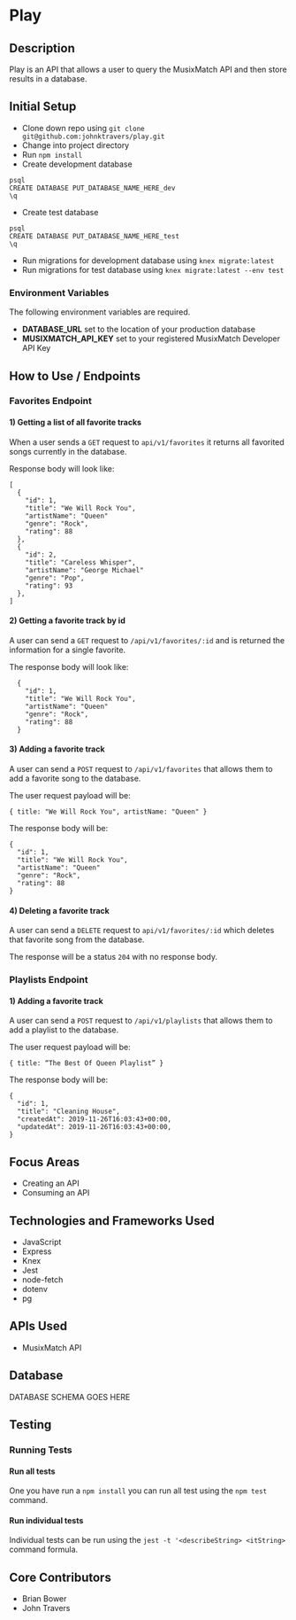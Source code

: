 # Play

## Description

Play is an API that allows a user to query the MusixMatch API and then store results in a database.

## Initial Setup

- Clone down repo using `git clone git@github.com:johnktravers/play.git`
- Change into project directory
- Run `npm install`
- Create development database
```
psql
CREATE DATABASE PUT_DATABASE_NAME_HERE_dev
\q
```
- Create test database
```
psql
CREATE DATABASE PUT_DATABASE_NAME_HERE_test
\q
```
- Run migrations for development database using `knex migrate:latest`
- Run migrations for test database using `knex migrate:latest --env test`

### Environment Variables

The following environment variables are required.
- **DATABASE_URL** set to the location of your production database
- **MUSIXMATCH_API_KEY** set to your registered MusixMatch Developer API Key

## How to Use / Endpoints

### Favorites Endpoint

#### 1) Getting a list of all favorite tracks

When a user sends a `GET` request to `api/v1/favorites` it returns all favorited songs currently in the database.

Response body will look like:
```
[
  {
    "id": 1,
    "title": "We Will Rock You",
    "artistName": "Queen"
    "genre": "Rock",
    "rating": 88
  },
  {
    "id": 2,
    "title": "Careless Whisper",
    "artistName": "George Michael"
    "genre": "Pop",
    "rating": 93
  },
]
```

#### 2) Getting a favorite track by id

A user can send a `GET` request to `/api/v1/favorites/:id` and is returned the information for a single favorite.

The response body will look like:
```
  {
    "id": 1,
    "title": "We Will Rock You",
    "artistName": "Queen"
    "genre": "Rock",
    "rating": 88
  }
```

#### 3) Adding a favorite track

A user can send a `POST` request to `/api/v1/favorites` that allows them to add a favorite song to the database.

The user request payload will be:
```
{ title: "We Will Rock You", artistName: "Queen" }
```

The response body will be:
```
{
  "id": 1,
  "title": "We Will Rock You",
  "artistName": "Queen"
  "genre": "Rock",
  "rating": 88
}
```

#### 4) Deleting a favorite track

A user can send a `DELETE` request to `api/v1/favorites/:id` which deletes that favorite song from the database.

The response will be a status `204` with no response body.

### Playlists Endpoint

#### 1) Adding a favorite track

A user can send a `POST` request to `/api/v1/playlists` that allows them to add a playlist to the database.

The user request payload will be:
```
{ title: “The Best Of Queen Playlist” }
```

The response body will be:
```
{
  "id": 1,
  "title": "Cleaning House",
  "createdAt": 2019-11-26T16:03:43+00:00,
  "updatedAt": 2019-11-26T16:03:43+00:00,
}
```

## Focus Areas

- Creating an API
- Consuming an API

## Technologies and Frameworks Used
- JavaScript
- Express
- Knex
- Jest
- node-fetch
- dotenv
- pg

## APIs Used
- MusixMatch API

## Database

DATABASE SCHEMA GOES HERE

## Testing

### Running Tests

#### Run all tests

One you have run a `npm install` you can run all test using the `npm test` command.

#### Run individual tests

Individual tests can be run using the `jest -t '<describeString> <itString>` command formula.

## Core Contributors
- Brian Bower
- John Travers
